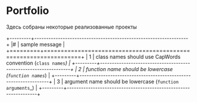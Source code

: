 # Portfolio
Здесь собраны некоторые реализованные проекты


+---------+-----------------------------------------------------------------+
|#  | sample message                                                  |
+=========+=================================================================+
| 1 | class names should use CapWords convention (`class names`_)     |
+---------+-----------------------------------------------------------------+
| 2 | function name should be lowercase (`function names`_)           |
+---------+-----------------------------------------------------------------+
| 3 | argument name should be lowercase (`function arguments`_)       |
+---------+-----------------------------------------------------------------+
